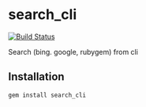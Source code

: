 # search_cli
[![Build Status](https://travis-ci.com/imhta/search_cli.svg?branch=master)](https://travis-ci.com/imhta/search_cli)
 
 Search (bing. google, rubygem) from cli

 ## Installation
 ```
 gem install search_cli
 ```
